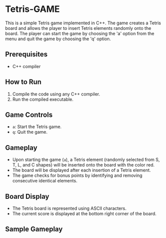 # Tetris-GAME

This is a simple Tetris game implemented in C++. The game creates a Tetris board and allows the player to insert Tetris elements randomly onto the board. The player can start the game by choosing the 'a' option from the menu and quit the game by choosing the 'q' option.

## Prerequisites
- C++ compiler

## How to Run
1. Compile the code using any C++ compiler.
2. Run the compiled executable.

## Game Controls
- `a`: Start the Tetris game.
- `q`: Quit the game.

## Gameplay
- Upon starting the game (`a`), a Tetris element (randomly selected from S, T, L, and C shapes) will be inserted onto the board with the color red.
- The board will be displayed after each insertion of a Tetris element.
- The game checks for bonus points by identifying and removing consecutive identical elements.

## Board Display
- The Tetris board is represented using ASCII characters.
- The current score is displayed at the bottom right corner of the board.

## Sample Gameplay

